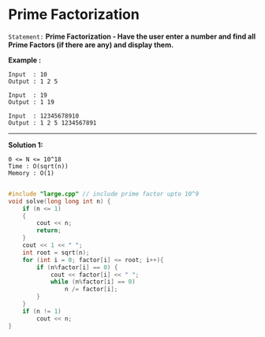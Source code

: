 # Prime Factorization

`Statement:` **Prime Factorization - Have the user enter a number and find all Prime Factors (if there are any) and display them.**

**Example :**
```
Input  : 10
Output : 1 2 5 

Input  : 19
Output : 1 19

Input  : 12345678910
Output : 1 2 5 1234567891
``` 
---
**Solution 1:**

```
0 <= N <= 10^18
Time : O(sqrt(n))
Memory : O(1)
```

``` c++

#include "large.cpp" // include prime factor upto 10^9
void solve(long long int n) {
	if (n <= 1)
	{
		cout << n;
		return;
	}
	cout << 1 << " ";
	int root = sqrt(n);
	for (int i = 0; factor[i] <= root; i++){
		if (n%factor[i] == 0) {
			cout << factor[i] << " ";
			while (n%factor[i] == 0)
				n /= factor[i];
		}
	}
	if (n != 1)
		cout << n;
}

```
